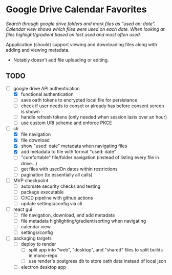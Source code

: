 # Google Drive Calendar Favorites
_Search through google drive folders and mark files as "used on: date". Calendar view shows which files were used on each date. When looking at files highlight/gradient based on last used and most often used._

Appplication (should) support viewing and downloading files along with adding and viewing metadata.
- Notably doesn't add file uploading or editing.

## TODO

- [ ] google drive API authentication
    - [x] functional authentication
    - [ ] save oath tokens to encrypted local file for persistance
    - [ ] check if user needs to conset or already has before consent screen is shown
    - [ ] handle refresh tokens (only needed when session lasts over an hour)
    - [ ] use custom URI scheme and enforce PKCE
- [ ] cli
    - [x] file navigation
    - [x] file download
    - [x] show "used: date" metadata when navigating files
    - [x] add metadata to file with format "used: date"
    - [ ] "comfortable" file/folder navigation (instead of listing every file in drive...)
    - [ ] get files with usedOn dates within restrictions
    - [ ] pagination (to essentially all calls)
- [ ] MVP checkpoint
    - [ ] automate security checks and testing
    - [ ] package executable
    - [ ] CI/CD pipeline with github actions
    - [ ] update settings/config via cli
- [ ] react gui
    - [ ] file navigation, download, and add metadata
    - [ ] file metadata highlighting/gradient/sorting when navigating
    - [ ] calendar view
    - [ ] settings/config
- [ ] packaging targets
    - [ ] deploy to render
        - [ ] split app into "web", "desktop", and "shared" files to split builds in mono-repo
        - [ ] use render's postgress db to store oath data instead of local json
    - [ ] electron desktop app

